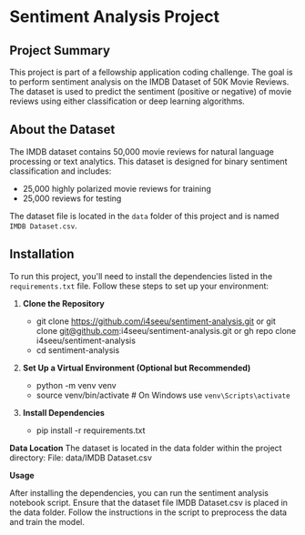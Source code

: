 # Sentiment Analysis Project

## Project Summary
This project is part of a fellowship application coding challenge. The goal is to perform sentiment analysis on the IMDB Dataset of 50K Movie Reviews. The dataset is used to predict the sentiment (positive or negative) of movie reviews using either classification or deep learning algorithms.

## About the Dataset
The IMDB dataset contains 50,000 movie reviews for natural language processing or text analytics. This dataset is designed for binary sentiment classification and includes:

- 25,000 highly polarized movie reviews for training
- 25,000 reviews for testing

The dataset file is located in the `data` folder of this project and is named `IMDB Dataset.csv`.

## Installation

To run this project, you'll need to install the dependencies listed in the `requirements.txt` file. Follow these steps to set up your environment:

1. **Clone the Repository**
    - git clone https://github.com/i4seeu/sentiment-analysis.git or git clone git@github.com:i4seeu/sentiment-analysis.git or gh repo clone i4seeu/sentiment-analysis
    - cd sentiment-analysis

2. **Set Up a Virtual Environment (Optional but Recommended)**
    - python -m venv venv
    - source venv/bin/activate  # On Windows use `venv\Scripts\activate`

3. **Install Dependencies**
    - pip install -r requirements.txt

**Data Location**
The dataset is located in the data folder within the project directory:
File: data/IMDB Dataset.csv

**Usage**

After installing the dependencies, you can run the sentiment analysis notebook script. Ensure that the dataset file IMDB Dataset.csv is placed in the data folder. Follow the instructions in the script to preprocess the data and train the model.